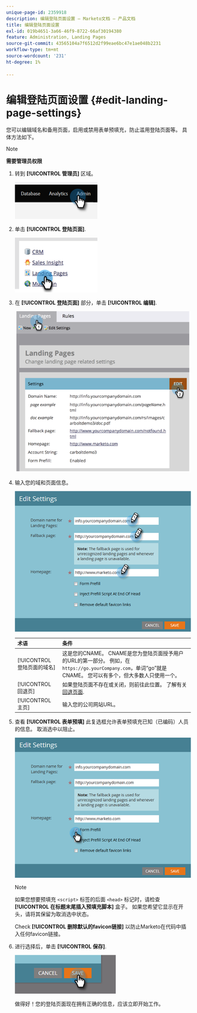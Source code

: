 ```yaml
---
unique-page-id: 2359918
description: 编辑登陆页面设置 — Marketo文档 — 产品文档
title: 编辑登陆页面设置
exl-id: 019b4651-3a66-46f9-8722-66af30194380
feature: Administration, Landing Pages
source-git-commit: 43565104a7f6512d2f99eae6bc47e1ae048b2231
workflow-type: tm+mt
source-wordcount: '231'
ht-degree: 1%

---
```


# 编辑登陆页面设置 {#edit-landing-page-settings}

您可以编辑域名和备用页面，启用或禁用表单预填充，防止滥用登陆页面等。 具体方法如下。

>[!NOTE]
>
>**需要管理员权限**

1. 转到 **[!UICONTROL 管理员]** 区域。

   ![](assets/edit-landing-page-settings-1.png)

1. 单击 **[!UICONTROL 登陆页面]**.

   ![](assets/edit-landing-page-settings-2.png)

1. 在 **[!UICONTROL 登陆页面]** 部分，单击 **[!UICONTROL 编辑]**.

   ![](assets/edit-landing-page-settings-3.png)

1. 输入您的域和页面信息。

   ![](assets/edit-landing-page-settings-4.png)

   | 术语 | 条件 |
   |---|---|
   | [!UICONTROL 登陆页面的域名] | 这是您的CNAME。 CNAME是您为登陆页面授予用户的URL的第一部分。 例如，在 `https://go.yourCompany.com`，单词“go”就是CNAME。 您可以有多个，但大多数人只使用一个。 |
   | [!UICONTROL 回退页] | 如果登陆页面不存在或关闭，则前往此位置。 了解有关 [回退页面](/help/marketo/product-docs/administration/settings/set-a-fallback-page.md). |
   | [!UICONTROL 主页] | 输入您的公司网站URL。 |

1. 查看 **[!UICONTROL 表单预填]** 此复选框允许表单预填充已知（已编码）人员的信息。 取消选中以阻止。

   ![](assets/edit-landing-page-settings-5.png)

   >[!NOTE]
   >
   >如果您想要预填充 `<script>` 标签的后面 `<head>` 标记时，请检查 **[!UICONTROL 在标题末尾插入预填充脚本]** 盒子。 如果您希望它显示在开头，请将其保留为取消选中状态。
   >
   >Check **[!UICONTROL 删除默认的favicon链接]** 以防止Marketo在代码中插入任何favicon链接。

1. 进行选择后，单击 **[!UICONTROL 保存]**.

   ![](assets/edit-landing-page-settings-6.png)

   做得好！您的登陆页面现在拥有正确的信息，应该立即开始工作。
